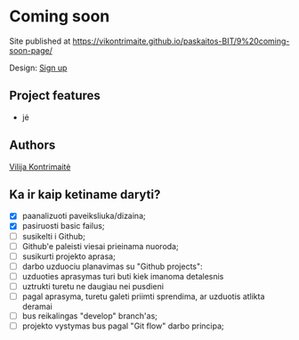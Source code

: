 # Coming soon

Site published at https://vikontrimaite.github.io/paskaitos-BIT/9%20coming-soon-page/

Design: [Sign up]()


## Project features
- jė

## Authors
[Vilija Kontrimaitė](https://github.com/vikontrimaite)


## Ka ir kaip ketiname daryti?

* [x] paanalizuoti paveiksliuka/dizaina;
* [x] pasiruosti basic failus;
* [ ] susikelti i Github;
* [ ] Github'e paleisti viesai prieinama nuoroda;
* [ ] susikurti projekto aprasa;
* [ ] darbo uzduociu planavimas su "Github projects":
* [ ] uzduoties aprasymas turi buti kiek imanoma detalesnis
* [ ] uztrukti turetu ne daugiau nei pusdieni
* [ ] pagal aprasyma, turetu galeti priimti sprendima, ar uzduotis atlikta deramai
* [ ] bus reikalingas "develop" branch'as;
* [ ] projekto vystymas bus pagal "Git flow" darbo principa;